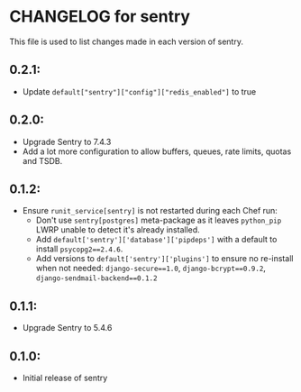# CHANGELOG for sentry

This file is used to list changes made in each version of sentry.

## 0.2.1:

* Update `default["sentry"]["config"]["redis_enabled"]` to true

## 0.2.0:

* Upgrade Sentry to 7.4.3
* Add a lot more configuration to allow buffers, queues, rate limits, quotas and
  TSDB.

## 0.1.2:

* Ensure `runit_service[sentry]` is not restarted during each Chef run:
  * Don't use `sentry[postgres]` meta-package as it leaves `python_pip` LWRP
  unable to detect it's already installed.
  * Add `default['sentry']['database']['pipdeps']` with a default to install
  `psycopg2==2.4.6`.
  * Add versions to `default['sentry']['plugins']` to ensure no re-install when
  not needed: `django-secure==1.0`, `django-bcrypt==0.9.2`, `django-sendmail-backend==0.1.2`

## 0.1.1:

* Upgrade Sentry to 5.4.6

## 0.1.0:

* Initial release of sentry
